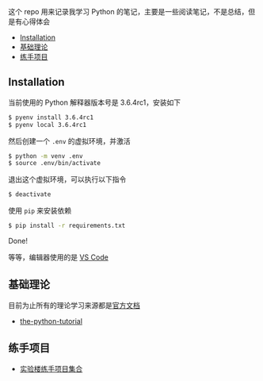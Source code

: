 这个 repo 用来记录我学习 Python 的笔记，主要是一些阅读笔记，不是总结，但是有心得体会

- [Installation](#installation)
- [基础理论](#%E5%9F%BA%E7%A1%80%E7%90%86%E8%AE%BA)
- [练手项目](#%E7%BB%83%E6%89%8B%E9%A1%B9%E7%9B%AE)

## Installation

当前使用的 Python 解释器版本号是 3.6.4rc1，安装如下

``` bash
$ pyenv install 3.6.4rc1
$ pyenv local 3.6.4rc1
```

然后创建一个 `.env` 的虚拟环境，并激活

``` bash
$ python -m venv .env
$ source .env/bin/activate
```

退出这个虚拟环境，可以执行以下指令

``` bash
$ deactivate
```

使用 `pip` 来安装依赖

``` bash
$ pip install -r requirements.txt
```

Done!

等等，编辑器使用的是 [VS Code](https://code.visualstudio.com/)

## 基础理论

目前为止所有的理论学习来源都是[官方文档](https://www.python.org/doc/)

- [the-python-tutorial](./the-python-tutorial/README.md)

## 练手项目

- [实验楼练手项目集合](./exercises-from-shiyanlou.com/README.md)